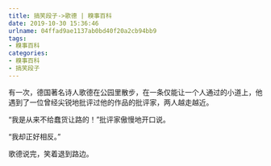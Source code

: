 ```yaml
---
title: 搞笑段子->歌德 | 糗事百科
date: 2019-10-30 15:36:46
urlname: 04ffad9ae1137ab0bd40f20a2cb94bb9
tags: 
- 糗事百科
categories:
- 糗事百科
- 搞笑段子
---
```

有一次，德国著名诗人歌德在公园里散步，在一条仅能让一个人通过的小道上，他遇到了一位曾经尖锐地批评过他的作品的批评家，两人越走越近。

“我是从来不给蠢货让路的！”批评家傲慢地开口说。

“我却正好相反。”

歌德说完，笑着退到路边。


